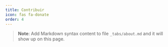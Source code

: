 ```yaml
---
title: Contribuir
icon: fas fa-donate
order: 4
---
```



> **Note**: Add Markdown syntax content to file `_tabs/about.md` and it will show up on this page.
